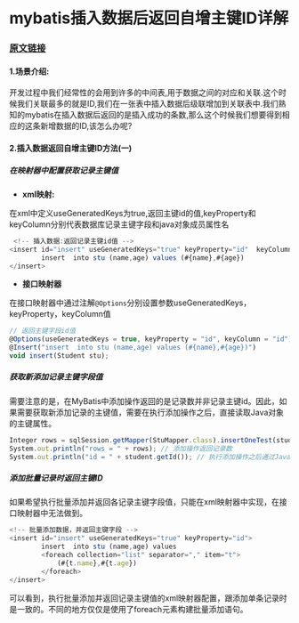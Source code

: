 # mybatis插入数据后返回自增主键ID详解

### [原文链接](https://cloud.tencent.com/developer/article/1474439)

#### 1.场景介绍:

   开发过程中我们经常性的会用到许多的中间表,用于数据之间的对应和关联.这个时候我们关联最多的就是ID,我们在一张表中插入数据后级联增加到关联表中.我们熟知的mybatis在插入数据后返回的是插入成功的条数,那么这个时候我们想要得到相应的这条新增数据的ID,该怎么办呢?

#### 2.插入数据返回自增主键ID方法(一)

##### 在映射器中配置获取记录主键值

- **xml映射:**

在xml中定义useGeneratedKeys为true,返回主键id的值,keyProperty和keyColumn分别代表数据库记录主键字段和java对象成员属性名

```javascript
 <!-- 插入数据:返回记录主键id值 -->
<insert id="insert" useGeneratedKeys="true" keyProperty="id"  keyColumn="id">
        insert  into stu (name,age) values (#{name},#{age})
</insert>
```

- **接口映射器**

在接口映射器中通过注解`@Options`分别设置参数useGeneratedKeys，keyProperty，keyColumn值

```javascript
// 返回主键字段id值
@Options(useGeneratedKeys = true, keyProperty = "id", keyColumn = "id")
@Insert("insert  into stu (name,age) values (#{name},#{age})")
void insert(Student stu);
```

##### 获取新添加记录主键字段值

需要注意的是，在MyBatis中添加操作返回的是记录数并非记录主键id。因此，如果需要获取新添加记录的主键值，需要在执行添加操作之后，直接读取Java对象的主键属性。

```javascript
Integer rows = sqlSession.getMapper(StuMapper.class).insertOneTest(student);
System.out.println("rows = " + rows); // 添加操作返回记录数
System.out.println("id = " + student.getId()); // 执行添加操作之后通过Java对象获取主键属性值
```

##### 添加批量记录时返回主键ID

如果希望执行批量添加并返回各记录主键字段值，只能在xml映射器中实现，在接口映射器中无法做到。

```javascript
<!-- 批量添加数据，并返回主键字段 -->
<insert id="insert" useGeneratedKeys="true" keyProperty="id">
        insert  into stu (name,age) values
        <foreach collection="list" separator="," item="t">
            (#{t.name},#{t.age})
        </foreach>
</insert>
```

可以看到，执行批量添加并返回记录主键值的xml映射器配置，跟添加单条记录时是一致的。不同的地方仅仅是使用了foreach元素构建批量添加语句。